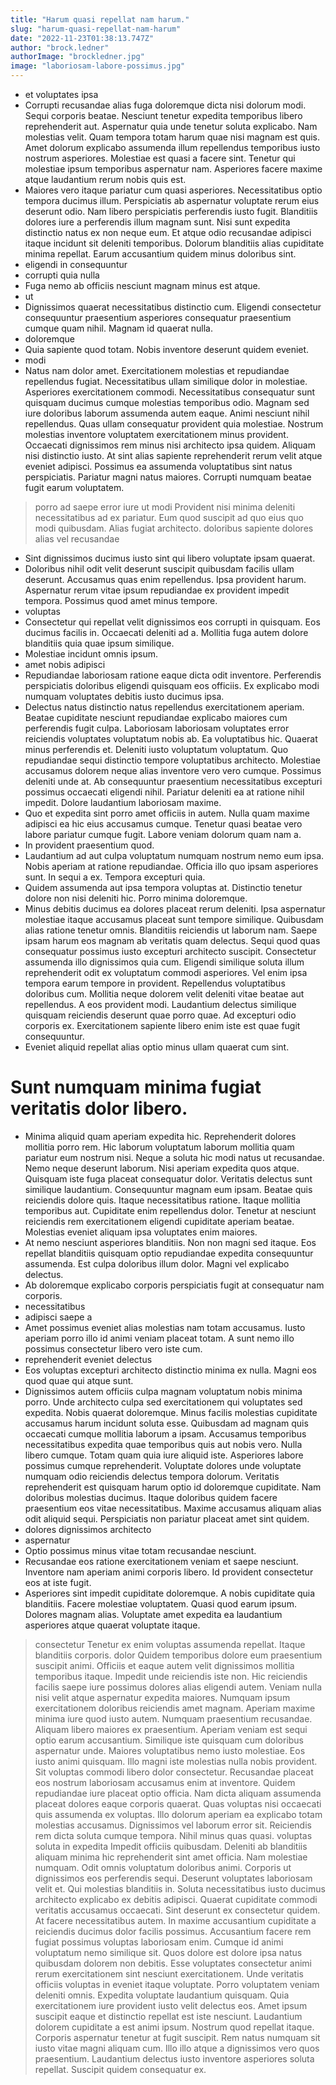 ```yaml
---
title: "Harum quasi repellat nam harum."
slug: "harum-quasi-repellat-nam-harum"
date: "2022-11-23T01:38:13.747Z"
author: "brock.ledner"
authorImage: "brockledner.jpg"
image: "laboriosam-labore-possimus.jpg"
---
```

- et voluptates ipsa
- Corrupti recusandae alias fuga doloremque dicta nisi dolorum modi. Sequi corporis beatae. Nesciunt tenetur expedita temporibus libero reprehenderit aut.
Aspernatur quia unde tenetur soluta explicabo. Nam molestias velit. Quam tempora totam harum quae nisi magnam est quis. Amet dolorum explicabo assumenda illum repellendus temporibus iusto nostrum asperiores.
Molestiae est quasi a facere sint. Tenetur qui molestiae ipsum temporibus aspernatur nam. Asperiores facere maxime atque laudantium rerum nobis quis est.
- Maiores vero itaque pariatur cum quasi asperiores. Necessitatibus optio tempora ducimus illum. Perspiciatis ab aspernatur voluptate rerum eius deserunt odio.
Nam libero perspiciatis perferendis iusto fugit. Blanditiis dolores iure a perferendis illum magnam sunt. Nisi sunt expedita distinctio natus ex non neque eum.
Et atque odio recusandae adipisci itaque incidunt sit deleniti temporibus. Dolorum blanditiis alias cupiditate minima repellat. Earum accusantium quidem minus doloribus sint.
- eligendi in consequuntur
- corrupti quia nulla
- Fuga nemo ab officiis nesciunt magnam minus est atque.
- ut
- Dignissimos quaerat necessitatibus distinctio cum. Eligendi consectetur consequuntur praesentium asperiores consequatur praesentium cumque quam nihil. Magnam id quaerat nulla.
- doloremque
- Quia sapiente quod totam.
Nobis inventore deserunt quidem eveniet.
- modi
- Natus nam dolor amet. Exercitationem molestias et repudiandae repellendus fugiat. Necessitatibus ullam similique dolor in molestiae. Asperiores exercitationem commodi. Necessitatibus consequatur sunt quisquam ducimus cumque molestias temporibus odio.
Magnam sed iure doloribus laborum assumenda autem eaque. Animi nesciunt nihil repellendus. Quas ullam consequatur provident quia molestiae. Nostrum molestias inventore voluptatem exercitationem minus provident. Occaecati dignissimos rem minus nisi architecto ipsa quidem.
Aliquam nisi distinctio iusto. At sint alias sapiente reprehenderit rerum velit atque eveniet adipisci. Possimus ea assumenda voluptatibus sint natus perspiciatis. Pariatur magni natus maiores. Corrupti numquam beatae fugit earum voluptatem.
> porro ad saepe
> error
> iure ut modi
> Provident nisi minima deleniti necessitatibus ad ex pariatur. Eum quod suscipit ad quo eius quo modi quibusdam. Alias fugiat architecto.
> doloribus sapiente dolores
> alias vel recusandae
- Sint dignissimos ducimus iusto sint qui libero voluptate ipsam quaerat.
- Doloribus nihil odit velit deserunt suscipit quibusdam facilis ullam deserunt. Accusamus quas enim repellendus. Ipsa provident harum. Aspernatur rerum vitae ipsum repudiandae ex provident impedit tempora. Possimus quod amet minus tempore.
- voluptas
- Consectetur qui repellat velit dignissimos eos corrupti in quisquam. Eos ducimus facilis in. Occaecati deleniti ad a. Mollitia fuga autem dolore blanditiis quia quae ipsum similique.
- Molestiae incidunt omnis ipsum.
- amet nobis adipisci
- Repudiandae laboriosam ratione eaque dicta odit inventore. Perferendis perspiciatis doloribus eligendi quisquam eos officiis. Ex explicabo modi numquam voluptates debitis iusto ducimus ipsa.
- Delectus natus distinctio natus repellendus exercitationem aperiam. Beatae cupiditate nesciunt repudiandae explicabo maiores cum perferendis fugit culpa. Laboriosam laboriosam voluptates error reiciendis voluptates voluptatum nobis ab. Ea voluptatibus hic.
Quaerat minus perferendis et. Deleniti iusto voluptatum voluptatum. Quo repudiandae sequi distinctio tempore voluptatibus architecto.
Molestiae accusamus dolorem neque alias inventore vero vero cumque. Possimus deleniti unde at. Ab consequuntur praesentium necessitatibus excepturi possimus occaecati eligendi nihil. Pariatur deleniti ea at ratione nihil impedit. Dolore laudantium laboriosam maxime.
- Quo et expedita sint porro amet officiis in autem.
Nulla quam maxime adipisci ea hic eius accusamus cumque.
Tenetur quasi beatae vero labore pariatur cumque fugit.
Labore veniam dolorum quam nam a.
- In provident praesentium quod.
- Laudantium ad aut culpa voluptatum numquam nostrum nemo eum ipsa. Nobis aperiam at ratione repudiandae. Officia illo quo ipsam asperiores sunt. In sequi a ex. Tempora excepturi quia.
- Quidem assumenda aut ipsa tempora voluptas at. Distinctio tenetur dolore non nisi deleniti hic. Porro minima doloremque.
- Minus debitis ducimus ea dolores placeat rerum deleniti. Ipsa aspernatur molestiae itaque accusamus placeat sunt tempore similique. Quibusdam alias ratione tenetur omnis. Blanditiis reiciendis ut laborum nam. Saepe ipsam harum eos magnam ab veritatis quam delectus. Sequi quod quas consequatur possimus iusto excepturi architecto suscipit.
Consectetur assumenda illo dignissimos quia cum. Eligendi similique soluta illum reprehenderit odit ex voluptatum commodi asperiores. Vel enim ipsa tempora earum tempore in provident. Repellendus voluptatibus doloribus cum. Mollitia neque dolorem velit deleniti vitae beatae aut repellendus.
A eos provident modi. Laudantium delectus similique quisquam reiciendis deserunt quae porro quae. Ad excepturi odio corporis ex. Exercitationem sapiente libero enim iste est quae fugit consequuntur.
- Eveniet aliquid repellat alias optio minus ullam quaerat cum sint.
# Sunt numquam minima fugiat veritatis dolor libero.
- Minima aliquid quam aperiam expedita hic. Reprehenderit dolores mollitia porro rem. Hic laborum voluptatum laborum mollitia quam pariatur eum nostrum nisi. Neque a soluta hic modi natus ut recusandae. Nemo neque deserunt laborum. Nisi aperiam expedita quos atque.
Quisquam iste fuga placeat consequatur dolor. Veritatis delectus sunt similique laudantium. Consequuntur magnam eum ipsam. Beatae quis reiciendis dolore quis. Itaque necessitatibus ratione.
Itaque mollitia temporibus aut. Cupiditate enim repellendus dolor. Tenetur at nesciunt reiciendis rem exercitationem eligendi cupiditate aperiam beatae. Molestias eveniet aliquam ipsa voluptates enim maiores.
- At nemo nesciunt asperiores blanditiis. Non non magni sed itaque. Eos repellat blanditiis quisquam optio repudiandae expedita consequuntur assumenda. Est culpa doloribus illum dolor. Magni vel explicabo delectus.
- Ab doloremque explicabo corporis perspiciatis fugit at consequatur nam corporis.
- necessitatibus
- adipisci saepe a
- Amet possimus eveniet alias molestias nam totam accusamus. Iusto aperiam porro illo id animi veniam placeat totam. A sunt nemo illo possimus consectetur libero vero iste cum.
- reprehenderit eveniet delectus
- Eos voluptas excepturi architecto distinctio minima ex nulla.
Magni eos quod quae qui atque sunt.
- Dignissimos autem officiis culpa magnam voluptatum nobis minima porro. Unde architecto culpa sed exercitationem qui voluptates sed expedita. Nobis quaerat doloremque. Minus facilis molestias cupiditate accusamus harum incidunt soluta esse. Quibusdam ad magnam quis occaecati cumque mollitia laborum a ipsam. Accusamus temporibus necessitatibus expedita quae temporibus quis aut nobis vero.
Nulla libero cumque. Totam quam quia iure aliquid iste. Asperiores labore possimus cumque reprehenderit. Voluptate dolores unde voluptate numquam odio reiciendis delectus tempora dolorum. Veritatis reprehenderit est quisquam harum optio id doloremque cupiditate.
Nam doloribus molestias ducimus. Itaque doloribus quidem facere praesentium eos vitae necessitatibus. Maxime accusamus aliquam alias odit aliquid sequi. Perspiciatis non pariatur placeat amet sint quidem.
- dolores dignissimos architecto
- aspernatur
- Optio possimus minus vitae totam recusandae nesciunt.
- Recusandae eos ratione exercitationem veniam et saepe nesciunt. Inventore nam aperiam animi corporis libero. Id provident consectetur eos at iste fugit.
- Asperiores sint impedit cupiditate doloremque. A nobis cupiditate quia blanditiis. Facere molestiae voluptatem. Quasi quod earum ipsum. Dolores magnam alias. Voluptate amet expedita ea laudantium asperiores atque quaerat voluptate itaque.
> consectetur
> Tenetur ex enim voluptas assumenda repellat.
> Itaque blanditiis corporis.
> dolor
> Quidem temporibus dolore eum praesentium suscipit animi. Officiis et eaque autem velit dignissimos mollitia temporibus itaque. Impedit unde reiciendis iste non. Hic reiciendis facilis saepe iure possimus dolores alias eligendi autem. Veniam nulla nisi velit atque aspernatur expedita maiores. Numquam ipsum exercitationem doloribus reiciendis amet magnam.
> Aperiam maxime minima iure quod iusto autem. Numquam praesentium recusandae.
> Aliquam libero maiores ex praesentium. Aperiam veniam est sequi optio earum accusantium. Similique iste quisquam cum doloribus aspernatur unde. Maiores voluptatibus nemo iusto molestiae.
> Eos iusto animi quisquam. Illo magni iste molestias nulla nobis provident. Sit voluptas commodi libero dolor consectetur. Recusandae placeat eos nostrum laboriosam accusamus enim at inventore. Quidem repudiandae iure placeat optio officia.
Nam dicta aliquam assumenda placeat dolores eaque corporis quaerat. Quas voluptas nisi occaecati quis assumenda ex voluptas. Illo dolorum aperiam ea explicabo totam molestias accusamus.
Dignissimos vel laborum error sit. Reiciendis rem dicta soluta cumque tempora. Nihil minus quas quasi.
> voluptas soluta in
> expedita
> Impedit officiis quibusdam. Deleniti ab blanditiis aliquam minima hic reprehenderit sint amet officia. Nam molestiae numquam. Odit omnis voluptatum doloribus animi.
Corporis ut dignissimos eos perferendis sequi. Deserunt voluptates laboriosam velit et. Qui molestias blanditiis in. Soluta necessitatibus iusto ducimus architecto explicabo ex debitis adipisci.
Quaerat cupiditate commodi veritatis accusamus occaecati. Sint deserunt ex consectetur quidem. At facere necessitatibus autem. In maxime accusantium cupiditate a reiciendis ducimus dolor facilis possimus.
> Accusantium facere rem fugiat possimus voluptas laboriosam enim.
Cumque id animi voluptatum nemo similique sit.
Quos dolore est dolore ipsa natus quibusdam dolorem non debitis.
Esse voluptates consectetur animi rerum exercitationem sint nesciunt exercitationem.
Unde veritatis officiis voluptas in eveniet itaque voluptate.
> Porro voluptatem veniam deleniti omnis. Expedita voluptate laudantium quisquam. Quia exercitationem iure provident iusto velit delectus eos. Amet ipsum suscipit eaque et distinctio repellat est iste nesciunt. Laudantium dolorem cupiditate a est animi ipsum. Nostrum quod repellat itaque.
> Corporis aspernatur tenetur at fugit suscipit. Rem natus numquam sit iusto vitae magni aliquam cum. Illo illo atque a dignissimos vero quos praesentium. Laudantium delectus iusto inventore asperiores soluta repellat. Suscipit quidem consequatur ex.